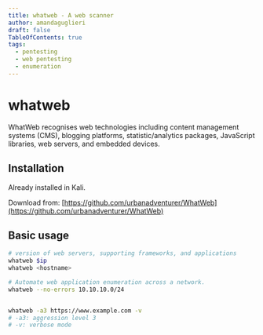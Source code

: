 ```yaml
---
title: whatweb - A web scanner
author: amandaguglieri
draft: false
TableOfContents: true
tags:
  - pentesting
  - web pentesting
  - enumeration
---
```


# whatweb

WhatWeb recognises web technologies including content management systems (CMS), blogging platforms, statistic/analytics packages, JavaScript libraries, web servers, and embedded devices.

## Installation

Already installed in Kali.

Download from: [https://github.com/urbanadventurer/WhatWeb](https://github.com/urbanadventurer/WhatWeb)


## Basic usage

```bash
# version of web servers, supporting frameworks, and applications
whatweb $ip
whatweb <hostname>

# Automate web application enumeration across a network.
whatweb --no-errors 10.10.10.0/24


whatweb -a3 https://www.example.com -v
# -a3: aggression level 3
# -v: verbose mode
```
